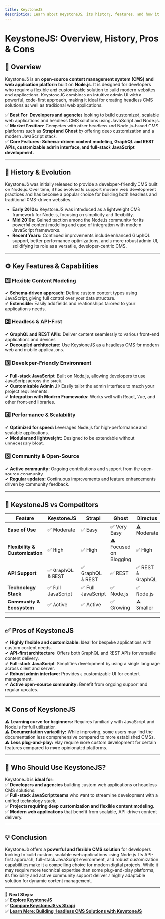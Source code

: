 ```yaml
---
title: KeystoneJS
description: Learn about KeystoneJS, its history, features, and how it compares to other headless and Node.js-based CMS platforms.
---
```


# **KeystoneJS: Overview, History, Pros & Cons**

## **📌 Overview**  
KeystoneJS is an **open-source content management system (CMS) and web application platform** built on **Node.js**. It is designed for developers who require a flexible and customizable solution to build modern websites and applications. KeystoneJS combines an intuitive admin UI with a powerful, code-first approach, making it ideal for creating headless CMS solutions as well as traditional web applications.

✅ **Best For:** **Developers and agencies** looking to build customized, scalable web applications and headless CMS solutions using JavaScript and Node.js.  
✅ **Market Position:** Competes with other headless and Node.js-based CMS platforms such as **Strapi and Ghost** by offering deep customization and a modern JavaScript stack.  
✅ **Core Features:** **Schema-driven content modeling, GraphQL and REST APIs, customizable admin interface, and full-stack JavaScript development.**

---

## **📜 History & Evolution**  
KeystoneJS was initially released to provide a developer-friendly CMS built on Node.js. Over time, it has evolved to support modern web development practices and has become a popular choice for building both headless and traditional CMS-driven websites.

- **Early 2010s:** KeystoneJS was introduced as a lightweight CMS framework for Node.js, focusing on simplicity and flexibility.
- **Mid 2010s:** Gained traction among the Node.js community for its powerful content modeling and ease of integration with modern JavaScript frameworks.
- **Recent Years:** Continued improvements include enhanced GraphQL support, better performance optimizations, and a more robust admin UI, solidifying its role as a versatile, developer-centric CMS.

---

## **⚙️ Key Features & Capabilities**

### **1️⃣ Flexible Content Modeling**  
✔ **Schema-driven approach:** Define custom content types using JavaScript, giving full control over your data structure.  
✔ **Extensible:** Easily add fields and relationships tailored to your application's needs.

### **2️⃣ Headless & API-First**  
✔ **GraphQL and REST APIs:** Deliver content seamlessly to various front-end applications and devices.  
✔ **Decoupled architecture:** Use KeystoneJS as a headless CMS for modern web and mobile applications.

### **3️⃣ Developer-Friendly Environment**  
✔ **Full-stack JavaScript:** Built on Node.js, allowing developers to use JavaScript across the stack.  
✔ **Customizable Admin UI:** Easily tailor the admin interface to match your project requirements.  
✔ **Integration with Modern Frameworks:** Works well with React, Vue, and other front-end libraries.

### **4️⃣ Performance & Scalability**  
✔ **Optimized for speed:** Leverages Node.js for high-performance and scalable applications.  
✔ **Modular and lightweight:** Designed to be extendable without unnecessary bloat.

### **5️⃣ Community & Open-Source**  
✔ **Active community:** Ongoing contributions and support from the open-source community.  
✔ **Regular updates:** Continuous improvements and feature enhancements driven by community feedback.

---

## **🔄 KeystoneJS vs Competitors**

| Feature                   | KeystoneJS          | Strapi             | Ghost             | Directus         |
|---------------------------|---------------------|--------------------|-------------------|------------------|
| **Ease of Use**           | ✅ Moderate         | ✅ Easy            | ✅ Very Easy      | ⚠ Moderate      |
| **Flexibility & Customization** | ✅ High      | ✅ High            | ⚠ Focused on Blogging | ✅ High      |
| **API Support**           | ✅ GraphQL & REST   | ✅ GraphQL & REST  | ✅ REST           | ✅ REST & GraphQL|
| **Technology Stack**      | ✅ Full JavaScript  | ✅ Full JavaScript | ✅ Node.js        | ✅ Node.js       |
| **Community & Ecosystem** | ✅ Active           | ✅ Active          | ✅ Growing        | ⚠ Smaller       |

---

## **✅ Pros of KeystoneJS**  
✔ **Highly flexible and customizable:** Ideal for bespoke applications with custom content needs.  
✔ **API-first architecture:** Offers both GraphQL and REST APIs for versatile content delivery.  
✔ **Full-stack JavaScript:** Simplifies development by using a single language across client and server.  
✔ **Robust admin interface:** Provides a customizable UI for content management.  
✔ **Active open-source community:** Benefit from ongoing support and regular updates.

---

## **❌ Cons of KeystoneJS**  
⚠ **Learning curve for beginners:** Requires familiarity with JavaScript and Node.js for full utilization.  
⚠ **Documentation variability:** While improving, some users may find the documentation less comprehensive compared to more established CMSs.  
⚠ **Less plug-and-play:** May require more custom development for certain features compared to more opinionated platforms.

---

## **🎯 Who Should Use KeystoneJS?**  
KeystoneJS is **ideal for:**  
✅ **Developers and agencies** building custom web applications or headless CMS solutions.  
✅ **Full-stack JavaScript teams** who want to streamline development with a unified technology stack.  
✅ **Projects requiring deep customization and flexible content modeling.**  
✅ **Modern web applications** that benefit from scalable, API-driven content delivery.

---

## **💡 Conclusion**  
KeystoneJS offers a **powerful and flexible CMS solution** for developers looking to build custom, scalable web applications using Node.js. Its API-first approach, full-stack JavaScript environment, and robust customization capabilities make it a compelling choice for modern digital projects. While it may require more technical expertise than some plug-and-play platforms, its flexibility and active community support deliver a highly adaptable solution for dynamic content management.

---

🚀 **Next Steps:**  
✅ **[Explore KeystoneJS](https://keystonejs.com/)**  
✅ **[Compare KeystoneJS vs Strapi](#)**  
✅ **[Learn More: Building Headless CMS Solutions with KeystoneJS](#)**
